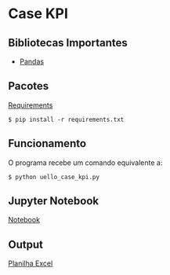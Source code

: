 # Case KPI

## Bibliotecas Importantes
- <a href="https://pandas.pydata.org/docs/">Pandas</a>

## Pacotes
<a href="https://github.com/jcpsantos/case_kpi/blob/master/requirements.txt">Requirements</a>
```
$ pip install -r requirements.txt
```

## Funcionamento
O programa recebe um comando equivalente a:
```
$ python uello_case_kpi.py 
```

## Jupyter Notebook
<a href="https://github.com/jcpsantos/case_kpi/blob/master/uello_case_kpi.ipynb">Notebook</a>

## Output
<a href="https://github.com/jcpsantos/case_kpi/blob/master/data/case_kpi.xlsx">Planilha Excel</a>
